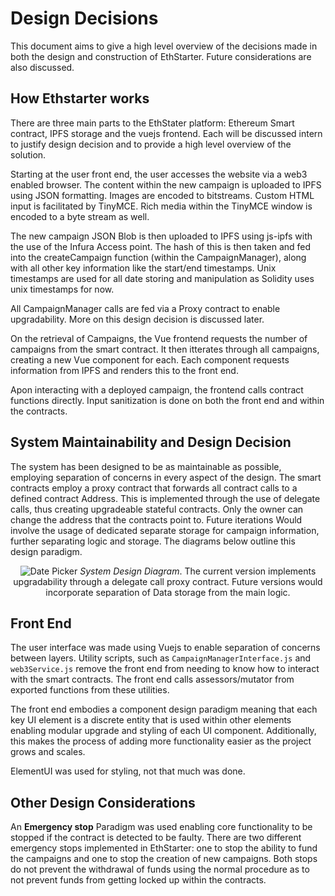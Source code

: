 # Design Decisions
This document aims to give a high level overview of the decisions made in both the design and construction of EthStarter. Future considerations are also discussed.

## How Ethstarter works
There are three main parts to the EthStater platform: Ethereum Smart contract, IPFS storage and the vuejs frontend. Each will be discussed intern to justify design decision and to provide a high level overview of the solution.

Starting at the user front end, the user accesses the website via a web3 enabled browser. The content within the new campaign is uploaded to IPFS using JSON formatting. Images are encoded to bitstreams. Custom HTML input is facilitated by TinyMCE. Rich media within the TinyMCE window is encoded to a byte stream as well. 

The new campaign JSON Blob is then uploaded to IPFS using js-ipfs with the use of the Infura Access point. The hash of this is then taken and fed into the createCampaign function (within the CampaignManager), along with all other key information like the start/end timestamps. Unix timestamps are used for all date storing and manipulation as Solidity uses unix timestamps for now.

All CampaignManager calls are fed via a Proxy contract to enable upgradability. More on this design decision is discussed later.

On the retrieval of Campaigns, the Vue frontend requests the number of campaigns from the smart contract. It then itterates through all campaigns, creating a new Vue component for each. Each component requests information from IPFS and renders this to the front end.

Apon interacting with a deployed campaign, the frontend calls contract functions directly. Input sanitization is done on both the front end and within the contracts.

## System Maintainability and Design Decision
The system has been designed to be as maintainable as possible, employing separation of concerns in every aspect of the design. The smart contracts employ a proxy contract that forwards all contract calls to a defined contract Address. This is implemented through the use of delegate calls, thus creating upgradeable stateful contracts. Only the owner can change the address that the contracts point to. Future iterations Would involve the usage of dedicated separate storage for campaign information, further separating logic and storage. The diagrams below outline this design paradigm.

<p align="center">
  <img src="https://github.com/SoIidarity/EthStarter/blob/master/img/SystemDiagram.png?raw=true" alt="Date Picker"/>
  <i>System Design Diagram</i>. The current version implements upgradability through a delegate call proxy contract. Future versions would incorporate separation of Data storage from the main logic.
  <br>
</p>


## Front End
The user interface was made using Vuejs to enable separation of concerns between layers. Utility scripts, such as `CampaignManagerInterface.js` and `web3Service.js` remove the front end from needing to know how to interact with the smart contracts. The front end calls assessors/mutator from exported functions from these utilities.

The front end embodies a component design paradigm meaning that each key UI element is a discrete entity that is used within other elements enabling modular upgrade and styling of each UI component. Additionally, this makes the process of adding more functionality easier as the project grows and scales.

ElementUI was used for styling, not that much was done.

## Other Design Considerations
An **Emergency stop** Paradigm was used enabling core functionality to be stopped if the contract is detected to be faulty. There are two different emergency stops implemented in EthStarter: one to stop the ability to fund the campaigns and one to stop the creation of new campaigns. Both stops do not prevent the withdrawal of funds using the normal procedure as to not prevent funds from getting locked up within the contracts.
